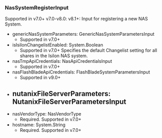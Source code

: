 ### NasSystemRegisterInput
Supported in v7.0+
  v7.0-v8.0: 
  v8.1+: Input for registering a new NAS System.

- genericNasSystemParameters: GenericNasSystemParametersInput
  - Supported in v7.0+
- isIsilonChangelistEnabled: System.Boolean
  - Supported in v7.0+
      Specifies the default Changelist setting for all shares in the Isilon NAS system.
- nasTmpApiCredentials: NasApiCredentialsInput
  - Supported in v7.0+
- nasFlashBladeApiCredentials: FlashBladeSystemParametersInput
  - Supported in v9.0+
- nutanixFileServerParameters: NutanixFileServerParametersInput
  - 
- nasVendorType: NasVendorType
  - Required. Supported in v7.0+
- hostname: System.String
  - Required. Supported in v7.0+
